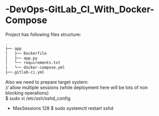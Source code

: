 # -DevOps-GitLab_CI_With_Docker-Compose
Project has following files structure:
```bash
.
├── app
│   ├── Dockerfile
│   ├── app.py
│   └── requirements.txt
│   └── docker-compose.yml
├──.gitlab-ci.yml
```

Also we need to prepare target system:  
// allow multiple sessions (while deployment here will be lots of non blocking operations)  
$ sudo vi /etc/ssh/sshd_config 
- MaxSessions 128
$ sudo systemctl restart sshd
